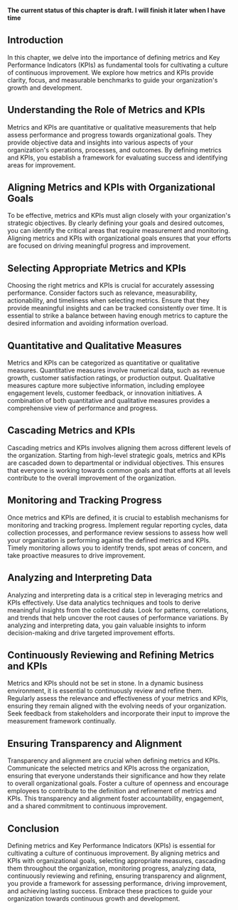 **The current status of this chapter is draft. I will finish it later when I have time**

Introduction
------------

In this chapter, we delve into the importance of defining metrics and Key Performance Indicators (KPIs) as fundamental tools for cultivating a culture of continuous improvement. We explore how metrics and KPIs provide clarity, focus, and measurable benchmarks to guide your organization's growth and development.

Understanding the Role of Metrics and KPIs
------------------------------------------

Metrics and KPIs are quantitative or qualitative measurements that help assess performance and progress towards organizational goals. They provide objective data and insights into various aspects of your organization's operations, processes, and outcomes. By defining metrics and KPIs, you establish a framework for evaluating success and identifying areas for improvement.

Aligning Metrics and KPIs with Organizational Goals
---------------------------------------------------

To be effective, metrics and KPIs must align closely with your organization's strategic objectives. By clearly defining your goals and desired outcomes, you can identify the critical areas that require measurement and monitoring. Aligning metrics and KPIs with organizational goals ensures that your efforts are focused on driving meaningful progress and improvement.

Selecting Appropriate Metrics and KPIs
--------------------------------------

Choosing the right metrics and KPIs is crucial for accurately assessing performance. Consider factors such as relevance, measurability, actionability, and timeliness when selecting metrics. Ensure that they provide meaningful insights and can be tracked consistently over time. It is essential to strike a balance between having enough metrics to capture the desired information and avoiding information overload.

Quantitative and Qualitative Measures
-------------------------------------

Metrics and KPIs can be categorized as quantitative or qualitative measures. Quantitative measures involve numerical data, such as revenue growth, customer satisfaction ratings, or production output. Qualitative measures capture more subjective information, including employee engagement levels, customer feedback, or innovation initiatives. A combination of both quantitative and qualitative measures provides a comprehensive view of performance and progress.

Cascading Metrics and KPIs
--------------------------

Cascading metrics and KPIs involves aligning them across different levels of the organization. Starting from high-level strategic goals, metrics and KPIs are cascaded down to departmental or individual objectives. This ensures that everyone is working towards common goals and that efforts at all levels contribute to the overall improvement of the organization.

Monitoring and Tracking Progress
--------------------------------

Once metrics and KPIs are defined, it is crucial to establish mechanisms for monitoring and tracking progress. Implement regular reporting cycles, data collection processes, and performance review sessions to assess how well your organization is performing against the defined metrics and KPIs. Timely monitoring allows you to identify trends, spot areas of concern, and take proactive measures to drive improvement.

Analyzing and Interpreting Data
-------------------------------

Analyzing and interpreting data is a critical step in leveraging metrics and KPIs effectively. Use data analytics techniques and tools to derive meaningful insights from the collected data. Look for patterns, correlations, and trends that help uncover the root causes of performance variations. By analyzing and interpreting data, you gain valuable insights to inform decision-making and drive targeted improvement efforts.

Continuously Reviewing and Refining Metrics and KPIs
----------------------------------------------------

Metrics and KPIs should not be set in stone. In a dynamic business environment, it is essential to continuously review and refine them. Regularly assess the relevance and effectiveness of your metrics and KPIs, ensuring they remain aligned with the evolving needs of your organization. Seek feedback from stakeholders and incorporate their input to improve the measurement framework continually.

Ensuring Transparency and Alignment
-----------------------------------

Transparency and alignment are crucial when defining metrics and KPIs. Communicate the selected metrics and KPIs across the organization, ensuring that everyone understands their significance and how they relate to overall organizational goals. Foster a culture of openness and encourage employees to contribute to the definition and refinement of metrics and KPIs. This transparency and alignment foster accountability, engagement, and a shared commitment to continuous improvement.

Conclusion
----------

Defining metrics and Key Performance Indicators (KPIs) is essential for cultivating a culture of continuous improvement. By aligning metrics and KPIs with organizational goals, selecting appropriate measures, cascading them throughout the organization, monitoring progress, analyzing data, continuously reviewing and refining, ensuring transparency and alignment, you provide a framework for assessing performance, driving improvement, and achieving lasting success. Embrace these practices to guide your organization towards continuous growth and development.
